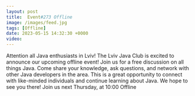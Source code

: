 ```yaml
---
layout: post
title:  Event#273 Offline
image: /images/feed.jpg
tags: [Offline]
date: 2023-05-15 14:32:30 +0000
video: 
---
```


Attention all Java enthusiasts in Lviv! The Lviv Java Club is excited to announce our upcoming offline event! Join us for a free discussion on all things Java. Come share your knowledge, ask questions, and network with other Java developers in the area. This is a great opportunity to connect with like-minded individuals and continue learning about Java. We hope to see you there!
Join us next Thursday, at 10:00 Offline
